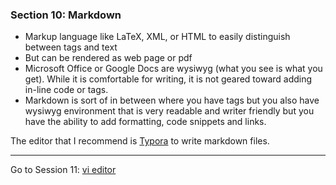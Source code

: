### **Section 10: Markdown**

- Markup language like LaTeX, XML, or HTML to easily distinguish between tags and text
- But can be rendered as web page or pdf
- Microsoft Office or Google Docs are wysiwyg (what you see is what you get). While it is comfortable for writing, it is not geared toward adding in-line code or tags.
- Markdown is sort of in between where you have tags but you also have wysiwyg environment that is very readable and writer friendly but you have the ability to add formatting, code snippets and links.

The editor that I recommend is [Typora](https://typora.io/) to write markdown files. 

------

Go to Session 11: [vi editor](vi.md)